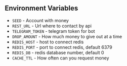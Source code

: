 ## Environment Variables

* `SEED` - Account with money
* `REST_URL` - Url where to contact by api
* `TELEGRAM_TOKEN` - telegram token for bot
* `DROP_AMOUNT` - How much money to give out at a time
* `REDIS_HOST` - host to connect redis
* `REDIS_PORT` - port to connect redis, default 6379
* `REDIS_DB` - redis database number, default 0
* `CACHE_TTL` - How often can you request money

